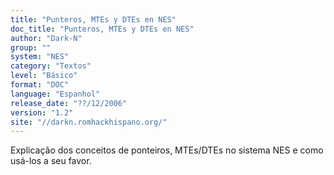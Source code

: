 ```yaml
---
title: "Punteros, MTEs y DTEs en NES"
doc_title: "Punteros, MTEs y DTEs en NES"
author: "Dark-N"
group: ""
system: "NES"
category: "Textos"
level: "Básico"
format: "DOC"
language: "Espanhol"
release_date: "??/12/2006"
version: "1.2"
site: "//darkn.romhackhispano.org/"
---
```

Explicação dos conceitos de ponteiros, MTEs/DTEs no sistema NES e como usá-los a seu favor.